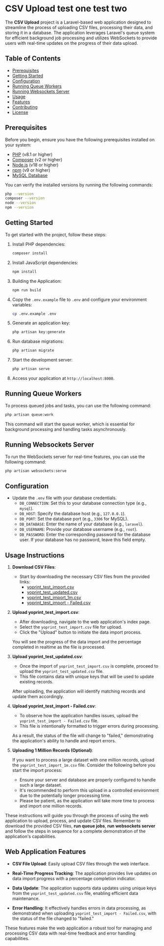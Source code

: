 # CSV Upload test one test two

The **CSV Upload** project is a Laravel-based web application designed to streamline the process of uploading CSV files, processing their data, and storing it in a database. The application leverages Laravel's queue system for efficient background job processing and utilizes WebSockets to provide users with real-time updates on the progress of their data upload.

## Table of Contents

-   [Prerequisites](#prerequisites)
-   [Getting Started](#getting-started)
-   [Configuration](#configuration)
-   [Running Queue Workers](#running-queue-workers)
-   [Running Websockets Server](#running-websockets-server)
-   [Usage](#usage)
-   [Features](#features)
-   [Contributing](#contributing)
-   [License](#license)

## Prerequisites

Before you begin, ensure you have the following prerequisites installed on your system:

-   [PHP](https://www.php.net/) (v8.1 or higher)
-   [Composer](https://getcomposer.org/) (v2 or higher)
-   [Node.js](https://nodejs.org/) (v18 or higher)
-   [npm](https://www.npmjs.com/) (v9 or higher)
-   [MySQL Database](https://www.mysql.com/)

You can verify the installed versions by running the following commands:

```bash
php --version
composer --version
node --version
npm --version
```

## Getting Started

To get started with the project, follow these steps:

1. Install PHP dependencies:

    ```bash
    composer install
    ```

2. Install JavaScript dependencies:

    ```bash
    npm install
    ```

3. Building the Application:

    ```bash
    npm run build
    ```

4. Copy the `.env.example` file to `.env` and configure your environment variables:

    ```bash
    cp .env.example .env
    ```

5. Generate an application key:

    ```bash
    php artisan key:generate
    ```

6. Run database migrations:

    ```bash
    php artisan migrate
    ```

7. Start the development server:

    ```bash
    php artisan serve
    ```

8. Access your application at `http://localhost:8000`.

## Running Queue Workers

To process queued jobs and tasks, you can use the following command:

```bash
php artisan queue:work
```

This command will start the queue worker, which is essential for background processing and handling tasks asynchronously.

## Running Websockets Server

To run the WebSockets server for real-time features, you can use the following command:

```bash
php artisan websockets:serve
```

## Configuration

-   Update the `.env` file with your database credentials.
    -   `DB_CONNECTION`: Set this to your database connection type (e.g., `mysql`).
    -   `DB_HOST`: Specify the database host (e.g., `127.0.0.1`).
    -   `DB_PORT`: Set the database port (e.g., `3306` for MySQL).
    -   `DB_DATABASE`: Enter the name of your database (e.g., `laravel`).
    -   `DB_USERNAME`: Provide your database username (e.g., `root`).
    -   `DB_PASSWORD`: Enter the corresponding password for the database user. If your database has no password, leave this field empty.

## Usage Instructions

1. **Download CSV Files**:

    - Start by downloading the necessary CSV files from the provided links:
        - [yoprint_test_import.csv](https://drive.google.com/file/d/1gHgR6KPxTZ78Z2zIj4XKt168A9Q6jdet/view?usp=drive_link)
        - [yoprint_test_updated.csv](https://drive.google.com/file/d/11Fp4Sh3Jfu3kH40UzDJc20-0DdW2zGNg/view?usp=drive_link)
        - [yoprint_test_import_1m.csv](https://drive.google.com/file/d/1v16Nr7c_rXGeEmJdnwuwKqpAGYGGaU6V/view?usp=drive_link)
        - [yoprint_test_import - Failed.csv](https://drive.google.com/file/d/1DP0S8TK-sBno8T-n8bOjcBgSSgd937V0/view?usp=drive_link)

2. **Upload yoprint_test_import.csv**:

    - After downloading, navigate to the web application's index page.
    - Select the `yoprint_test_import.csv` file for upload.
    - Click the "Upload" button to initiate the data import process.

    You will see the progress of the data import and the percentage completed in realtime as the file is processed.

3. **Upload yoprint_test_updated.csv**:

    - Once the import of `yoprint_test_import.csv` is complete, proceed to upload the `yoprint_test_updated.csv` file.
    - This file contains data with unique keys that will be used to update existing records.

    After uploading, the application will identify matching records and update them accordingly.

4. **Upload yoprint_test_import - Failed.csv**:

    - To observe how the application handles issues, upload the `yoprint_test_import - Failed.csv` file.
    - This file is intentionally formatted to trigger errors during processing.

    As a result, the status of the file will change to "failed," demonstrating the application's ability to handle and report errors.

5. **Uploading 1 Million Records (Optional)**:

    If you want to process a large dataset with one million records, upload the `yoprint_test_import_1m.csv` file.
    Consider the following before you start the import process:

    - Ensure your server and database are properly configured to handle such a large dataset.
    - It's recommended to perform this upload in a controlled environment due to the potentially longer processing time.
    - Please be patient, as the application will take more time to process and import one million records.

These instructions will guide you through the process of using the web application to upload, process, and update CSV files. Remember to download the provided CSV files, **run queue jobs**, **run websockets server** and follow the steps in sequence for a complete demonstration of the application's capabilities.

## Web Application Features

-   **CSV File Upload**: Easily upload CSV files through the web interface.

-   **Real-Time Progress Tracking**: The application provides live updates on data import progress with a percentage completion indicator.

-   **Data Update**: The application supports data updates using unique keys from the `yoprint_test_updated.csv` file, enabling efficient data maintenance.

-   **Error Handling**: It effectively handles errors in data processing, as demonstrated when uploading `yoprint_test_import - Failed.csv`, with the status of the file changed to "failed."

These features make the web application a robust tool for managing and processing CSV data with real-time feedback and error handling capabilities.
